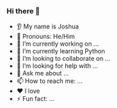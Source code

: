 ### Hi there 👋
* 👂 My name is Joshua
* 👩 Pronouns: He/Him
* 🔭 I’m currently working on ...
* 🌱 I’m currently learning Python
* 🤝 I’m looking to collaborate on ...
* 🤔 I’m looking for help with ...
* 💬 Ask me about ...
* 📫 How to reach me: ...
* ❤️ I love 
* ⚡ Fun fact: ...

<!--
**joshuaa44/joshuaa44** is a ✨ _special_ ✨ repository because its `README.md` (this file) appears on your GitHub profile.

Here are some ideas to get you started:
-->
